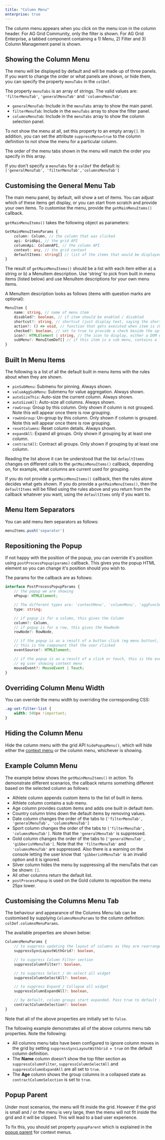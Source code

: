 ```yaml
---
title: "Column Menu"
enterprise: true
---
```


The column menu appears when you click on the menu icon in the column header. For AG Grid Community, only the filter is shown. For AG Grid Enterprise, a tabbed component containing a 1) Menu, 2) Filter and 3) Column Management panel is shown.

## Showing the Column Menu

The menu will be displayed by default and will be made up of three panels. If you want to change the order or what panels are shown, or hide them, you can specify the property `menuTabs` in the `colDef`.

The property `menuTabs` is an array of strings. The valid values are: `'filterMenuTab'`, `'generalMenuTab'` and `'columnsMenuTab'`.

- `generalMenuTab`: Include in the `menuTabs` array to show the main panel.
- `filterMenuTab`: Include in the `menuTabs` array to show the filter panel.
- `columnsMenuTab`: Include in the `menuTabs` array to show the column selection panel.

To not show the menu at all, set this property to an empty array`[]`. In addition, you can set the attribute `suppressMenu=true` to the column definition to not show the menu for a particular column.

The order of the menu tabs shown in the menu will match the order you specify in this array.

If you don't specify a `menuTabs` for a `colDef` the default is: `['generalMenuTab', 'filterMenuTab','columnsMenuTab']`

## Customising the General Menu Tab

The main menu panel, by default, will show a set of items. You can adjust which of these items get display, or you can start from scratch and provide your own items. To customise the menu, provide the `getMainMenuItems()` callback.

`getMainMenuItems()` takes the following object as parameters:

```ts
GetMainMenuItemsParams {
    column: Column, // the column that was clicked
    api: GridApi, // the grid API
    columnApi: ColumnAPI, // the column API
    context: any, // the grid context
    defaultItems: string[] // list of the items that would be displayed by default
}
```

The result of `getMainMenuItems()` should be a list with each item either a) a string or b) a MenuItem description. Use 'string' to pick from built in menu items (listed below) and use MenuItem descriptions for your own menu items.

A MenuItem description looks as follows (items with question marks are optional):

```ts
MenuItem {
    name: string, // name of menu item
    disabled?: boolean, // if item should be enabled / disabled
    shortcut?: string, // shortcut (just display text, saying the shortcut here does nothing)
    action?: () => void, // function that gets executed when item is chosen
    checked?: boolean, // set to true to provide a check beside the option
    icon?: HTMLElement | string, // the icon to display, either a DOM element or HTML string
    subMenu?: MenuItemDef[] // if this item is a sub menu, contains a list of menu item definitions
}
```

## Built In Menu Items

The following is a list of all the default built in menu items with the rules about when they are shown.

- `pinSubMenu`: Submenu for pinning. Always shown.
- `valueAggSubMenu`: Submenu for value aggregation. Always shown.
- `autoSizeThis`: Auto-size the current column. Always shown.
- `autoSizeAll`: Auto-size all columns. Always shown.
- `rowGroup`: Group by this column. Only shown if column is not grouped. Note this will appear once there is row grouping.
- `rowUnGroup`: Un-group by this column. Only shown if column is grouped. Note this will appear once there is row grouping.
- `resetColumns`: Reset column details. Always shown.
- `expandAll`: Expand all groups. Only shown if grouping by at least one column.
- `contractAll`: Contract all groups. Only shown if grouping by at least one column.

Reading the list above it can be understood that the list `defaultItems` changes on different calls to the `getMainMenuItems()` callback, depending on, for example, what columns are current used for grouping.

If you do not provide a `getMainMenuItems()` callback, then the rules alone decides what gets shown. If you do provide a `getMainMenuItems()`, then the `defaultItems` will be filled using the rules above and you return from the callback whatever you want, using the `defaultItems` only if you want to.

## Menu Item Separators

You can add menu item separators as follows:

```js
menuItems.push('separator')
```

## Repositioning the Popup

If not happy with the position of the popup, you can override it's position using `postProcessPopup(params)` callback. This gives you the popup HTML element so you can change it's position should you wish to.

The params for the callback are as follows:

```ts
interface PostProcessPopupParams {
    // the popup we are showing
    ePopup: HTMLElement;

    // The different types are: 'contextMenu', 'columnMenu', 'aggFuncSelect', 'popupCellEditor'
    type: string;

    // if popup is for a column, this gives the Column
    column?: Column,
    // if popup is for a row, this gives the RowNode
    rowNode?: RowNode,

    // if the popup is as a result of a button click (eg menu button),
    // this is the component that the user clicked
    eventSource?: HTMLElement;

    // if the popup is as a result of a click or touch, this is the event
    // eg user showing context menu
    mouseEvent?: MouseEvent | Touch;
}
```

## Overriding Column Menu Width

You can override the menu width by overriding the corresponding CSS:

```css
.ag-set-filter-list {
    width: 500px !important;
}
```

## Hiding the Column Menu

Hide the column menu with the grid API `hidePopupMenu()`, which will hide either the [context menu](/context-menu/) or the column menu, whichever is showing.

## Example Column Menu

The example below shows the `getMainMenuItems()` in action. To demonstrate different scenarios, the callback returns something different based on the selected column as follows:

- Athlete column appends custom items to the list of built in items.
- Athlete column contains a sub menu.
- Age column provides custom items and adds one built in default item.
- Country column trims down the default items by removing values.
- Date column changes the order of the tabs to `['filterMenuTab', 'generalMenuTab', 'columnsMenuTab']`
- Sport column changes the order of the tabs to `['filterMenuTab', 'columnsMenuTab']`. Note that the `'generalMenuTab'` is suppressed.
- Gold column changes the order of the tabs to `['generalMenuTab', 'gibberishMenuTab']`. Note that the `'filterMenuTab'` and `'columnsMenuTab'` are suppressed. Also there is a warning on the console letting the user know that `'gibberishMenuTab'` is an invalid option and it is ignored.
- Silver column hides the menu by suppressing all the menuTabs that can be shown: `[]`.
- All other columns return the default list.
- `postProcessPopup` is used on the Gold column to reposition the menu 25px lower.

<grid-example title='Column Menu' name='column-menu' type='generated' options='{ "enterprise": true }'></grid-example>

## Customising the Columns Menu Tab

The behaviour and appearance of the Columns Menu tab can be customised by supplying `ColumnsMenuParams` to the column definition: `colDef.columnsMenuParams`.

The available properties are shown below:

```ts
ColumnsMenuParams {
    // to suppress updating the layout of columns as they are rearranged in the grid
    suppressSyncLayoutWithGrid?: boolean,

    // to suppress Column Filter section
    suppressColumnFilter?: boolean,

    // to suppress Select / Un-select all widget
    suppressColumnSelectAll?: boolean,

    // to suppress Expand / Collapse all widget
    suppressColumnExpandAll?: boolean,

    // by default, column groups start expanded. Pass true to default to contracted groups
    contractColumnSelection?: boolean
}
```

Note that all of the above properties are initially set to `false`.

The following example demonstrates all of the above columns menu tab properties. Note the following:

- All columns menu tabs have been configured to ignore column moves in the grid by setting `suppressSyncLayoutWithGrid = true` on the default column definition.
- The **Name** column doesn't show the top filter section as `suppressColumnFilter`, `suppressColumnSelectAll` and `suppressColumnExpandAll` are all set to `true`.
- The **Age** column shows the group columns in a collapsed state as `contractColumnSelection` is set to `true`.

<grid-example title='Customising Columns Menu Tab' name='customising-columns-menu-tab' type='generated' options='{ "enterprise": true }'></grid-example>

## Popup Parent

Under most scenarios, the menu will fit inside the grid. However if the grid is small and / or the menu is very large, then the menu will not fit inside the grid and it will be clipped. This will lead to a bad user experience.

To fix this, you should set property `popupParent` which is explained in the [popup parent](/context-menu/#popup-parent) for context menus.

